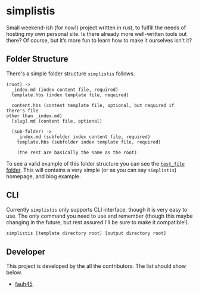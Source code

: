 # simplistis

Small weekend-ish (for now!) project written in rust, to fulfill the needs of
hosting my own personal site. Is there already more well-written tools out there?
Of course, but it’s more fun to learn how to make it ourselves isn't it?

## Folder Structure

There's a simple folder structure `simplistis` follows.

```text
(root) ->
  _index.md (index content file, required)
  template.hbs (index template file, required)

  content.hbs (content template file, optional, but required if there's file
other than _index.md)
  [slug].md (content file, optional)

  (sub-folder) ->
    _index.md (subfolder index content file, required)
    template.hbs (subfolder index template file, required)

    (the rest are basically the same as the root)
```

To see a valid example of this folder structure you can see the [`test_file`
folder](/test_files). This will contains a very simple (or as you can say
`simplistis`) homepage, and blog example.

## CLI

Currently `simplistis` only supports CLI interface, though it is very easy to
use. The only command you need to use and remember (though this maybe changing
in the future, but rest assured I'll be sure to make it compatible!).

```bash
simplistis [template directory root] [output directory root]
```

## Developer

This project is developed by the all the contributors. The list should show below.

- [fauh45](https://github.com/fauh45)
